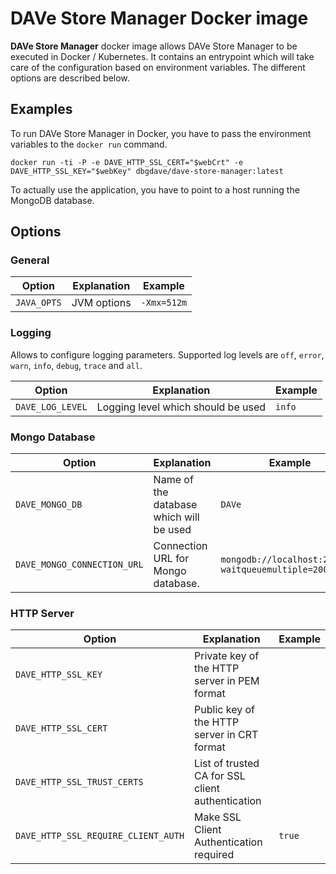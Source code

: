 # DAVe Store Manager Docker image

**DAVe Store Manager** docker image allows DAVe Store Manager to be executed in Docker / Kubernetes. It contains an entrypoint which will take care of the configuration based on environment variables. The different options are described below.

## Examples

To run DAVe Store Manager  in Docker, you have to pass the environment variables to the `docker run` command.

`docker run -ti -P -e DAVE_HTTP_SSL_CERT="$webCrt" -e DAVE_HTTP_SSL_KEY="$webKey" dbgdave/dave-store-manager:latest`

To actually use the application, you have to point to a host running the MongoDB database.

## Options

### General

| Option | Explanation | Example |
|--------|-------------|---------|
| `JAVA_OPTS` | JVM options | `-Xmx=512m` |


### Logging

Allows to configure logging parameters. Supported log levels are `off`, `error`, `warn`, `info`, `debug`, `trace` and `all`.

| Option | Explanation | Example |
|--------|-------------|---------|
| `DAVE_LOG_LEVEL` | Logging level which should be used | `info` |


### Mongo Database

| Option | Explanation | Example |
|--------|-------------|---------|
| `DAVE_MONGO_DB` | Name of the database which will be used | `DAVe` |
| `DAVE_MONGO_CONNECTION_URL` | Connection URL for Mongo database. | `mongodb://localhost:27017/?waitqueuemultiple=20000` |

### HTTP Server

| Option | Explanation | Example |
|--------|-------------|---------|
| `DAVE_HTTP_SSL_KEY` | Private key of the HTTP server in PEM format |  |
| `DAVE_HTTP_SSL_CERT` | Public key of the HTTP server in CRT format |  |
| `DAVE_HTTP_SSL_TRUST_CERTS` | List of trusted CA for SSL client authentication |  |
| `DAVE_HTTP_SSL_REQUIRE_CLIENT_AUTH` | Make SSL Client Authentication required | `true` |
